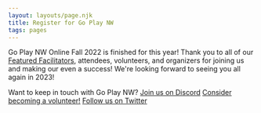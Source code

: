 ```yaml
---
layout: layouts/page.njk
title: Register for Go Play NW
tags: pages
---
```


Go Play NW Online Fall 2022 is finished for this year! Thank you to all of our [Featured Facilitators](/featured-facilitators), attendees, volunteers, and organizers for joining us and making our even a success! We're looking forward to seeing you all again in 2023!

Want to keep in touch with Go Play NW?
[Join us on Discord](https://discord.gg/AqhayGFexQ)
[Consider becoming a volunteer!](http://localhost:8080/volunteer)
[Follow us on Twitter](https://twitter.com/GoPlayNW)